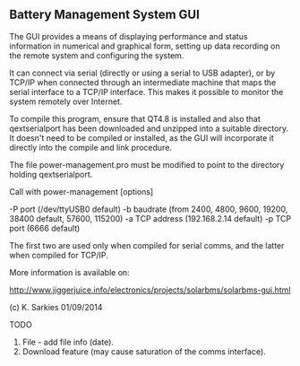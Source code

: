 Battery Management System GUI
-----------------------------

The GUI provides a means of displaying performance and status information in
numerical and graphical form, setting up data recording on the remote system
and configuring the system.

It can connect via serial (directly or using a serial to USB adapter), or by
TCP/IP when connected through an intermediate machine that maps the serial
interface to a TCP/IP interface. This makes it possible to monitor the system
remotely over Internet.

To compile this program, ensure that QT4.8 is installed and also that
qextserialport has been downloaded and unzipped into a suitable directory. It
doesn't need to be compiled or installed, as the GUI will incorporate it
directly into the compile and link procedure.

The file power-management.pro must be modified to point to the directory
holding qextserialport.

Call with power-management [options]

-P   port (/dev/ttyUSB0 default)
-b   baudrate (from 2400, 4800, 9600, 19200, 38400 default, 57600, 115200)
-a   TCP address (192.168.2.14 default)
-p   TCP port (6666 default)

The first two are used only when compiled for serial comms, and the latter when
compiled for TCP/IP.

More information is available on:

http://www.jiggerjuice.info/electronics/projects/solarbms/solarbms-gui.html

(c) K. Sarkies 01/09/2014

TODO

1. File - add file info (date).
2. Download feature (may cause saturation of the comms interface).


